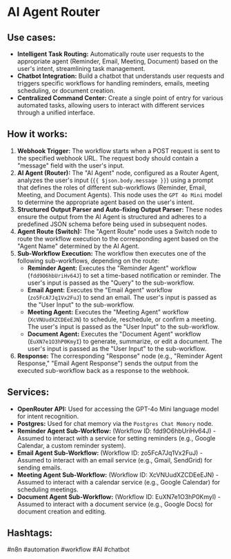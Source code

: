 # AI Agent Router

## Use cases:

- **Intelligent Task Routing:** Automatically route user requests to the appropriate agent (Reminder, Email, Meeting, Document) based on the user's intent, streamlining task management.
- **Chatbot Integration:** Build a chatbot that understands user requests and triggers specific workflows for handling reminders, emails, meeting scheduling, or document creation.
- **Centralized Command Center:** Create a single point of entry for various automated tasks, allowing users to interact with different services through a unified interface.

## How it works:

1.  **Webhook Trigger:** The workflow starts when a POST request is sent to the specified webhook URL. The request body should contain a "message" field with the user's input.
2.  **AI Agent (Router):** The "AI Agent" node, configured as a Router Agent, analyzes the user's input (`{{ $json.body.message }}`) using a prompt that defines the roles of different sub-workflows (Reminder, Email, Meeting, and Document Agents). This node uses the `GPT 4o Mini` model to determine the appropriate agent based on the user's intent.
3.  **Structured Output Parser and Auto-fixing Output Parser:** These nodes ensure the output from the AI Agent is structured and adheres to a predefined JSON schema before being used in subsequent nodes.
4.  **Agent Route (Switch):** The "Agent Route" node uses a Switch node to route the workflow execution to the corresponding agent based on the "Agent Name" determined by the AI Agent.
5.  **Sub-Workflow Execution:** The workflow then executes one of the following sub-workflows, depending on the route:
    -   **Reminder Agent:** Executes the "Reminder Agent" workflow (`fdd9O6hbUriHv64J`) to set a time-based notification or reminder. The user's input is passed as the "Query" to the sub-workflow.
    -   **Email Agent:** Executes the "Email Agent" workflow (`zo5FcA7Jq1Vx2FuJ`) to send an email. The user's input is passed as the "User Input" to the sub-workflow.
    -   **Meeting Agent:** Executes the "Meeting Agent" workflow (`XcVNUudXZCDEeEJN`) to schedule, reschedule, or confirm a meeting. The user's input is passed as the "User Input" to the sub-workflow.
    -   **Document Agent:** Executes the "Document Agent" workflow (`EuXN7e1O3hP0KmyI`) to generate, summarize, or edit a document. The user's input is passed as the "User Input" to the sub-workflow.
6.  **Response:** The corresponding "Response" node (e.g., "Reminder Agent Response," "Email Agent Response") sends the output from the executed sub-workflow back as a response to the webhook.

## Services:

-   **OpenRouter API:** Used for accessing the GPT-4o Mini language model for intent recognition.
-   **Postgres:** Used for chat memory via the `Postgres Chat Memory` node.
-   **Reminder Agent Sub-Workflow:** (Workflow ID: fdd9O6hbUriHv64J) - Assumed to interact with a service for setting reminders (e.g., Google Calendar, a custom reminder system).
-   **Email Agent Sub-Workflow:** (Workflow ID: zo5FcA7Jq1Vx2FuJ) - Assumed to interact with an email service (e.g., Gmail, SendGrid) for sending emails.
-   **Meeting Agent Sub-Workflow:** (Workflow ID: XcVNUudXZCDEeEJN) - Assumed to interact with a calendar service (e.g., Google Calendar) for scheduling meetings.
-   **Document Agent Sub-Workflow:** (Workflow ID: EuXN7e1O3hP0KmyI) - Assumed to interact with a document service (e.g., Google Docs) for document creation and editing.

## Hashtags:

#n8n #automation #workflow #AI #chatbot
